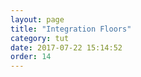 ```yaml
---
layout: page
title: "Integration Floors"
category: tut
date: 2017-07-22 15:14:52
order: 14
---
```



